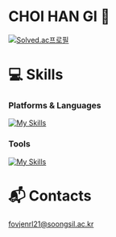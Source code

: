 # CHOI HAN GI 👋
[![Solved.ac프로필](https://mazassumnida.wtf/api/v2/generate_badge?boj=fovjenrl21)](https://solved.ac/fovjenrl21)

# 💻 Skills
### Platforms & Languages
[![My Skills](https://skillicons.dev/icons?i=java,spring,mysql&theme=dark)](https://skillicons.dev)

### Tools
[![My Skills](https://skillicons.dev/icons?i=git,github,idea&theme=dark)](https://skillicons.dev)
 
# :mailbox_with_mail: Contacts
fovjenrl21@soongsil.ac.kr
